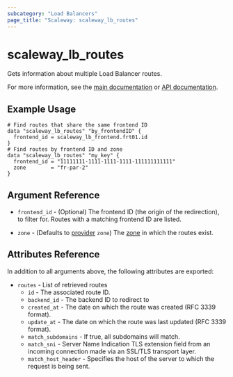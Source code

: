```yaml
---
subcategory: "Load Balancers"
page_title: "Scaleway: scaleway_lb_routes"
---
```


# scaleway_lb_routes

Gets information about multiple Load Balancer routes.

For more information, see the [main documentation](https://www.scaleway.com/en/docs/load-balancer/how-to/create-manage-routes/) or [API documentation](https://www.scaleway.com/en/developers/api/load-balancer/zoned-api/#path-route).

## Example Usage

```hcl
# Find routes that share the same frontend ID
data "scaleway_lb_routes" "by_frontendID" {
  frontend_id = scaleway_lb_frontend.frt01.id
}
# Find routes by frontend ID and zone
data "scaleway_lb_routes" "my_key" {
  frontend_id = "11111111-1111-1111-1111-111111111111"
  zone        = "fr-par-2"
}
```

## Argument Reference

- `frontend_id` - (Optional) The frontend ID (the origin of the redirection), to filter for. Routes with a matching frontend ID are listed.

- `zone` - (Defaults to [provider](../index.md#zone) `zone`) The [zone](../guides/regions_and_zones.md#zones) in which the routes exist.

## Attributes Reference

In addition to all arguments above, the following attributes are exported:

- `routes` - List of retrieved routes
    - `id` - The associated route ID.
    - `backend_id` - The backend ID to redirect to
    - `created_at` - The date on which the route was created (RFC 3339 format).
    - `update_at` - The date on which the route was last updated (RFC 3339 format).
    - `match_subdomains` - If true, all subdomains will match.
    - `match_sni` - Server Name Indication TLS extension field from an incoming connection made via an SSL/TLS transport layer.
    - `match_host_header` - Specifies the host of the server to which the request is being sent.